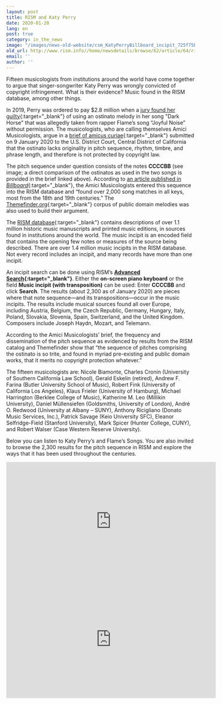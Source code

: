 ```yaml
---
layout: post
title: RISM and Katy Perry
date: 2020-01-20
lang: en
post: true
category: in_the_news
image: "/images/news-old-website/csm_KatyPerryBillboard_incipit_725f75b3c6.png"
old_url: http://www.rism.info//home/newsdetails/browse/62/article/64/rism-and-katy-perry.html
email: ''
author: ''
---
```


Fifteen musicologists from institutions around the world have come together to argue that singer-songwriter Katy Perry was wrongly convicted of copyright infringement. What is their evidence? Music found in the RISM database, among other things.

In 2019, Perry was ordered to pay $2.8 million when a [jury found her guilty](https://www.nytimes.com/2019/07/29/arts/music/katy-perry-dark-horse-copyright.html){:target="_blank"} of using an ostinato melody in her song "Dark Horse" that was allegedly taken from rapper Flame’s song “Joyful Noise” without permission. The musicologists, who are calling themselves Amici Musicologists, argue in a [brief of amicus curiae](https://www.digitalmusicnews.com/wp-content/uploads/2020/01/Katy_Perry_Flame_514_Amici_Brief_Filed.pdf){:target="_blank"} submitted on 9 January 2020 to the U.S. District Court, Central District of California that the ostinato lacks originality in pitch sequence, rhythm, timbre, and phrase length, and therefore is not protected by copyright law.

The pitch sequence under question consists of the notes **CCCCBB** (see image; a direct comparison of the ostinatos as used in the two songs is provided in the brief linked above). According to [an article published in _Billboard_](https://www.billboard.com/articles/business/legal-and-management/8547957/musicologists-katy-perry-dark-horse){:target="_blank"}, the Amici Musicologists entered this sequence into the RISM database and “found over 2,000 song matches in all keys, most from the 18th and 19th centuries.” The [Themefinder.org](http://www.themefinder.org/){:target="_blank"} corpus of public domain melodies was also used to build their argument.

The [RISM database](https://opac.rism.info/index.php?id=4){:target="_blank"} contains descriptions of over 1.1 million historic music manuscripts and printed music editions, in sources found in institutions around the world. The music incipit is an encoded field that contains the opening few notes or measures of the source being described. There are over 1.4 million music incipits in the RISM database. Not every record includes an incipit, and many records have more than one incipit.

An incipit search can be done using RISM’s **[Advanced Search](https://opac.rism.info/advanced-search){:target="_blank"}**. Either the **on-screen piano keyboard** or the field **Music incipit (with transposition)** can be used: Enter **CCCCBB** and click **Search**. The results (about 2,300 as of January 2020) are pieces where that note sequence—and its transpositions—occur in the music incipits. The results include musical sources found all over Europe, including Austria, Belgium, the Czech Republic, Germany, Hungary, Italy, Poland, Slovakia, Slovenia, Spain, Switzerland, and the United Kingdom. Composers include Joseph Haydn, Mozart, and Telemann.

According to the Amici Musicologists’ brief, the frequency and dissemination of the pitch sequence as evidenced by results from the RISM catalog and Themefinder show that “the sequence of pitches comprising the ostinato is so trite, and found in myriad pre-existing and public domain works, that it merits no copyright protection whatever.”

The fifteen musicologists are: Nicole Biamonte, Charles Cronin (University of Southern California Law School), Gerald Eskelin (retired), Andrew F. Farina (Butler University School of Music), Robert Fink (University of California Los Angeles), Klaus Frieler (University of Hamburg), Michael Harrington (Berklee College of Music), Katherine M. Leo (Millikin University), Daniel Müllensiefen (Goldsmiths, University of London), André O. Redwood (University at Albany – SUNY), Anthony Ricigliano (Donato Music Services, Inc.), Patrick Savage (Keio University SFC), Eleanor Selfridge-Field (Stanford University), Mark Spicer (Hunter College, CUNY), and Robert Walser (Case Western Reserve University).

Below you can listen to Katy Perry’s and Flame’s Songs. You are also invited to browse the 2,300 results for the pitch sequence in RISM and explore the ways that it has been used throughout the centuries.

<iframe width="560" height="315" src="https://www.youtube.com/embed/0KSOMA3QBU0" frameborder="0" allow="accelerometer; autoplay; encrypted-media; gyroscope; picture-in-picture" allowfullscreen></iframe>


<iframe width="560" height="315" src="https://www.youtube.com/embed/QCcW-guAs_s" frameborder="0" allow="accelerometer; autoplay; encrypted-media; gyroscope; picture-in-picture" allowfullscreen></iframe>


